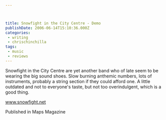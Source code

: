 ```yaml
---



title: Snowfight in the City Centre - Demo
publishDate: 2006-06-14T15:10:36.000Z
categories:
 - writing
 - chrischinchilla
tags: 
 - music 
 - reviews
---
```


Snowfight in the City Centre are yet another band who of late seem to be wearing the big sound shoes. Slow burning anthemic numbers, lots of instruments, probably a string section if they could afford one. A little outdated and not to everyone's taste, but not too overindulgent, which is a good thing.

<a href='https://www.snowfight.net' target='_blank'>www.snowfight.net</a>

Published in Maps Magazine
